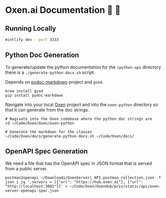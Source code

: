# Oxen.ai Documentation 🐂 🌾

## Running Locally

```bash
mintlify dev --port 3333
```

## Python Doc Generation

To generate/update the python documentation for the `/python-api` directory there is a `./generate-python-docs.sh` script.

Depends on [pydoc-markdown](https://pypi.org/project/pydoc-markdown/) project and `gsed`.

```
brew install gsed
pip install pydoc-markdown
```

Navigate into your local [Oxen](https://github.com/Oxen-AI/Oxen) project and into the `oxen-python` directory so that it can generate from the doc strings.

```
# Nagivate into the Oxen codebase where the python doc strings are
cd ~/Code/Oxen/Oxen/oxen-python

# Generate the markdown for the classes
~/Code/Oxen/docs/generate-python-docs.sh ~/Code/Oxen/docs/
```

## OpenAPI Spec Generation

We need a file that has the OpenAPI spec in JSON format that is served from a public server.

```
postman2openapi ~/Downloads/OxenServer\ API.postman_collection.json -f json | jq '.servers = [{"url": "https://hub.oxen.ai"}, {"url": "http://localhost:3001"}]' > ~/Code/Oxen/OxenHub/priv/static/api/oxen-server-openapi-spec.json
```
